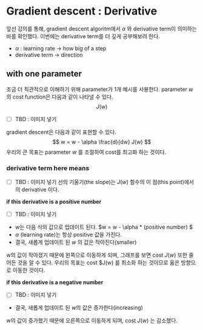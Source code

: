# Gradient descent : Derivative
앞선 강의를 통해, gradient descent algoritm에서 $\alpha$ 와 derivative term이 의미하는 바를 확인했다. 이번에는 derivative term를 더 깊게 공부해보려 한다.
- $\alpha$ : learning rate -> how big of a step
- derivative term -> direction

## with one parameter
조금 더 직관적으로 이해하기 위해 parameter가 1개 예시를 사용한다. parameter $w$의 cost function은 다음과 같이 나타낼 수 있다.
$$ J(w) $$
- [ ] TBD : 이미지 넣기

gradient descent은 다음과 같이 표현할 수 있다.
$$ w = w - \alpha \frac{d}{dw} J(w) $$
우리의 큰 목표는 parameter $w$ 를 조절하여 cost를 최고화 하는 것이다.

### derivative term here means
- [ ] TBD : 이미지 넣기
선의 기울기(the slope)는 $J(w)$ 함수의 이 점(this point)에서의 derivative 이다.

**if this derivative is a positive number**
- [ ] TBD : 이미지 넣기
- $w$는 다음 식의 값으로 업데이트 된다. $w = w - \alpha * (positive number) $
- $\alpha$ (learning rate)는 항상 positive 값을 가진다.
- 결국, 새롭게 업데이트 된 $w$ 의 값은 작아진다(smaller)

w의 값이 작아졌기 때문에 왼쪽으로 이동하게 되며, 그래프를 보면 cost $J(w)$ 또한 줄어든 것을 알 수 있다. 우리의 목표는 cost $J(w) 를 최소화 하는 것이므로 옳은 방향으로 이동한 것이다. 

**if this derivative is a negative number**
- [ ] TBD : 이미지 넣기
- 결국, 새롭게 업데이트 된 $w$의 값은 증가한다(increasing)

w의 값이 증가했기 때문에 오른쪽으로 이동하게 되며, cost $J(w)$ 는 감소했다.
